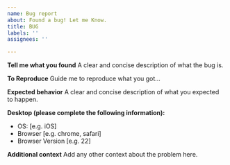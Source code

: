 ```yaml
---
name: Bug report
about: Found a bug! Let me Know.
title: BUG
labels: ''
assignees: ''

---
```


**Tell me what you found**
A clear and concise description of what the bug is.

**To Reproduce**
Guide me to reproduce what you got...

**Expected behavior**
A clear and concise description of what you expected to happen.

**Desktop (please complete the following information):**
 - OS: [e.g. iOS]
 - Browser [e.g. chrome, safari]
 - Browser Version [e.g. 22]

**Additional context**
Add any other context about the problem here.
